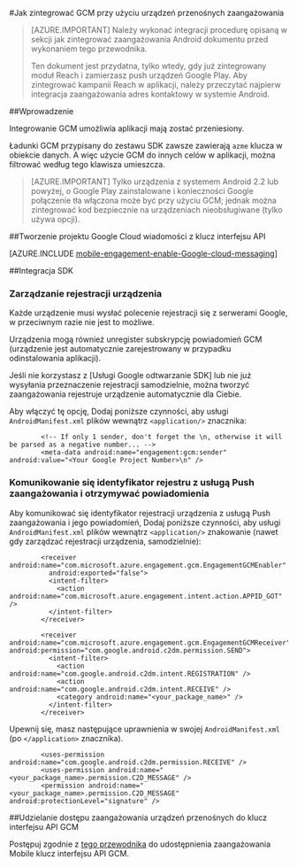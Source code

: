 <properties
    pageTitle="Integracja Android SDK Azure zaangażowania urządzeń przenośnych"
    description="Najnowszych aktualizacji i procedury dla systemu Android SDK dla zaangażowania Mobile Azure"
    services="mobile-engagement"
    documentationCenter="mobile"
    authors="piyushjo"
    manager="erikre"
    editor="" />

<tags
    ms.service="mobile-engagement"
    ms.workload="mobile"
    ms.tgt_pltfrm="mobile-android"
    ms.devlang="Java"
    ms.topic="article"
    ms.date="10/10/2016"
    ms.author="piyushjo" />

#<a name="how-to-integrate-gcm-with-mobile-engagement"></a>Jak zintegrować GCM przy użyciu urządzeń przenośnych zaangażowania

> [AZURE.IMPORTANT] Należy wykonać integracji procedurę opisaną w sekcji jak zintegrować zaangażowania Android dokumentu przed wykonaniem tego przewodnika.
>
> Ten dokument jest przydatna, tylko wtedy, gdy już zintegrowany moduł Reach i zamierzasz push urządzeń Google Play. Aby zintegrować kampanii Reach w aplikacji, należy przeczytać najpierw integracja zaangażowania adres kontaktowy w systemie Android.

##<a name="introduction"></a>Wprowadzenie

Integrowanie GCM umożliwia aplikacji mają zostać przeniesiony.

Ładunki GCM przypisany do zestawu SDK zawsze zawierają `azme` klucza w obiekcie danych. A więc użycie GCM do innych celów w aplikacji, można filtrować według tego klawisza umieszcza.

> [AZURE.IMPORTANT] Tylko urządzenia z systemem Android 2.2 lub powyżej, o Google Play zainstalowane i konieczności Google połączenie tła włączona może być przy użyciu GCM; jednak można zintegrować kod bezpiecznie na urządzeniach nieobsługiwane (tylko używa opcji).

##<a name="create-a-google-cloud-messaging-project-with-api-key"></a>Tworzenie projektu Google Cloud wiadomości z klucz interfejsu API

[AZURE.INCLUDE [mobile-engagement-enable-Google-cloud-messaging](../../includes/mobile-engagement-enable-google-cloud-messaging.md)]

##<a name="sdk-integration"></a>Integracja SDK

### <a name="managing-device-registrations"></a>Zarządzanie rejestracji urządzenia

Każde urządzenie musi wysłać polecenie rejestracji się z serwerami Google, w przeciwnym razie nie jest to możliwe.

Urządzenia mogą również unregister subskrypcję powiadomień GCM (urządzenie jest automatycznie zarejestrowany w przypadku odinstalowania aplikacji).

Jeśli nie korzystasz z [Usługi Google odtwarzanie SDK] lub nie już wysyłania przeznaczenie rejestracji samodzielnie, można tworzyć zaangażowania rejestruje urządzenie automatycznie dla Ciebie.

Aby włączyć tę opcję, Dodaj poniższe czynności, aby usługi `AndroidManifest.xml` plików wewnątrz `<application/>` znacznika:

            <!-- If only 1 sender, don't forget the \n, otherwise it will be parsed as a negative number... -->
            <meta-data android:name="engagement:gcm:sender" android:value="<Your Google Project Number>\n" />

### <a name="communicate-registration-id-to-the-engagement-push-service-and-receive-notifications"></a>Komunikowanie się identyfikator rejestru z usługą Push zaangażowania i otrzymywać powiadomienia

Aby komunikować się identyfikator rejestracji urządzenia z usługą Push zaangażowania i jego powiadomień, Dodaj poniższe czynności, aby usługi `AndroidManifest.xml` plików wewnątrz `<application/>` znakowanie (nawet gdy zarządzać rejestracji urządzenia, samodzielnie):

            <receiver android:name="com.microsoft.azure.engagement.gcm.EngagementGCMEnabler"
              android:exported="false">
              <intent-filter>
                <action android:name="com.microsoft.azure.engagement.intent.action.APPID_GOT" />
              </intent-filter>
            </receiver>

            <receiver android:name="com.microsoft.azure.engagement.gcm.EngagementGCMReceiver" android:permission="com.google.android.c2dm.permission.SEND">
              <intent-filter>
                <action android:name="com.google.android.c2dm.intent.REGISTRATION" />
                <action android:name="com.google.android.c2dm.intent.RECEIVE" />
                <category android:name="<your_package_name>" />
              </intent-filter>
            </receiver>

Upewnij się, masz następujące uprawnienia w swojej `AndroidManifest.xml` (po `</application>` znacznika).

            <uses-permission android:name="com.google.android.c2dm.permission.RECEIVE" />
            <uses-permission android:name="<your_package_name>.permission.C2D_MESSAGE" />
            <permission android:name="<your_package_name>.permission.C2D_MESSAGE" android:protectionLevel="signature" />

##<a name="grant-mobile-engagement-access-to-your-gcm-api-key"></a>Udzielanie dostępu zaangażowania urządzeń przenośnych do klucz interfejsu API GCM

Postępuj zgodnie z [tego przewodnika](mobile-engagement-android-get-started.md#grant-mobile-engagement-access-to-your-gcm-api-key) do udostępnienia zaangażowania Mobile klucz interfejsu API GCM.

[Google Play SDK]:https://developers.google.com/cloud-messaging/android/start
